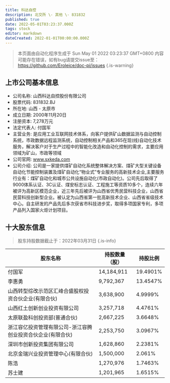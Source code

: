 ```yaml
---
title: 科达自控
description: 北交所 \- 其他 \- 831832
published: true
date: 2022-05-01T03:23:37.000Z
tags: stock
editor: markdown
dateCreated: 2022-01-01T00:00:00.000Z
---
```


> 本页面由自动化程序生成于 Sun May 01 2022 03:23:37 GMT+0800
> 内容可能存在错误，如有bug请提交issue至：https://github.com/Eroleice/doc-pi/issues
{.is-warning}

## 上市公司基本信息
- 公司名称: 山西科达自控股份有限公司
- 股票代码: 831832.BJ
- 所在地: 山西 - 太原市
- 成立日期: 2000年11月20日
- 注册资本: 7,278万元
- 法定代表人: 付国军
- 主营业务: 是应用工业互联网技术体系，向客户提供矿山数据监测与自动控制系统，市政数据远程监测系统，自动控制相关产品和365在现(线)自动化技术服务，解决客户对于生产过程中的智能化改造和自动化控制的需求，主要应用领域为矿山，市政等领域
- 公司官网: www.sxkeda.com
- 公司介绍: 公司是一家提供煤矿自动化系统整体解决方案、煤矿大型关键设备自动化节能控制装置及煤矿自动化“物业式”专业服务的高新技术企业,主要服务行业有：煤矿自动化和城市公共设施自动化(市政自动化)。公司先后取得了9000体系认证、3C认证、煤安标志认证、工程施工等资质10多个，连续六年被评为高新区模范企业，近三年先后被评为山西省优秀民营科技企业，山西省民营科技创新型企业。被认定为山西省第一批高新技术企业、山西省省级技术中心。自主研发的产品先后多次获省市科技进步奖，取得多项国家专利，多项产品列入国家火炬计划项目。


## 十大股东信息
> 股东持股数据截止于：2022年03月31日
{.is-info}

| 股东名称 | 持股数量（股） | 持股比例 |
| --- | --- | --- |
| 付国军 | 14,184,911 | 19.4901% |
| 李惠勇 | 9,792,367 | 13.4547% |
| 山西转型综改示范区汇峰合盛股权投资合伙企业(有限合伙) | 3,638,900 | 4.9999% |
| 山西红土创新创业投资有限公司 | 3,257,718 | 4.4761% |
| 太原联盈科创投资部(普通合伙) | 2,667,225 | 3.6648% |
| 浙江容亿投资管理有限公司-浙江容腾创业投资合伙企业(有限合伙) | 2,253,750 | 3.0967% |
| 深圳市创新投资集团有限公司 | 1,628,860 | 2.2381% |
| 北京金瑞兴业投资管理中心(有限合伙) | 1,500,000 | 2.061% |
| 陈浩 | 1,270,976 | 1.7463% |
| 苏士建 | 1,201,965 | 1.6515% |




